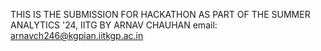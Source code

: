 THIS IS THE SUBMISSION FOR HACKATHON AS PART OF THE SUMMER ANALYTICS '24, IITG BY ARNAV CHAUHAN email: arnavch246@kgpian.iitkgp.ac.in
